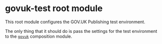 # govuk-test root module

This root module configures the GOV.UK Publishing test environment.

The only thing that it should do is pass the settings for the test environment
to the [`govuk`](../../modules/govuk) composition module.
